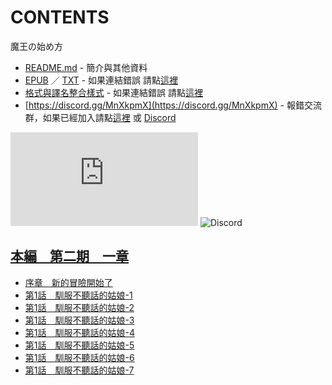 # CONTENTS

魔王の始め方


- [README.md](README.md) - 簡介與其他資料
- [EPUB](https://gitlab.com/demonovel/epub-txt/blob/master/cm/%E9%AD%94%E7%8E%8B%E3%81%AE%E5%A7%8B%E3%82%81%E6%96%B9.epub) ／ [TXT](https://gitlab.com/demonovel/epub-txt/blob/master/cm/out/%E9%AD%94%E7%8E%8B%E3%81%AE%E5%A7%8B%E3%82%81%E6%96%B9.out.txt) - 如果連結錯誤 請點[這裡](https://gitlab.com/demonovel/epub-txt/tree/master)
- [格式與譯名整合樣式](https://github.com/bluelovers/node-novel/blob/master/lib/locales/%E9%AD%94%E7%8E%8B%E3%81%AE%E5%A7%8B%E3%82%81%E6%96%B9.ts) - 如果連結錯誤 請點[這裡](https://github.com/bluelovers/node-novel/tree/master/lib/locales)
- [https://discord.gg/MnXkpmX](https://discord.gg/MnXkpmX) - 報錯交流群，如果已經加入請點[這裡](https://discordapp.com/channels/467794087769014273/467794088285175809) 或 [Discord](https://discordapp.com/channels/@me)


![導航目錄](https://chart.apis.google.com/chart?cht=qr&chs=150x150&chl=https://gitee.com/bluelovers/novel/blob/master/cm/魔王の始め方/導航目錄.md)  ![Discord](https://chart.apis.google.com/chart?cht=qr&chs=150x150&chl=https://discord.gg/MnXkpmX)




## [本編　第二期　一章](00100_%E6%9C%AC%E7%B7%A8%E3%80%80%E7%AC%AC%E4%BA%8C%E6%9C%9F%E3%80%80%E4%B8%80%E7%AB%A0)

- [序章　新的冒險開始了](00100_%E6%9C%AC%E7%B7%A8%E3%80%80%E7%AC%AC%E4%BA%8C%E6%9C%9F%E3%80%80%E4%B8%80%E7%AB%A0/01310_%E5%BA%8F%E7%AB%A0%E3%80%80%E6%96%B0%E7%9A%84%E5%86%92%E9%9A%AA%E9%96%8B%E5%A7%8B%E4%BA%86.txt)
- [第1話　馴服不聽話的姑娘-1](00100_%E6%9C%AC%E7%B7%A8%E3%80%80%E7%AC%AC%E4%BA%8C%E6%9C%9F%E3%80%80%E4%B8%80%E7%AB%A0/01320_%E7%AC%AC1%E8%A9%B1%E3%80%80%E9%A6%B4%E6%9C%8D%E4%B8%8D%E8%81%BD%E8%A9%B1%E7%9A%84%E5%A7%91%E5%A8%98-1.txt)
- [第1話　馴服不聽話的姑娘-2](00100_%E6%9C%AC%E7%B7%A8%E3%80%80%E7%AC%AC%E4%BA%8C%E6%9C%9F%E3%80%80%E4%B8%80%E7%AB%A0/01330_%E7%AC%AC1%E8%A9%B1%E3%80%80%E9%A6%B4%E6%9C%8D%E4%B8%8D%E8%81%BD%E8%A9%B1%E7%9A%84%E5%A7%91%E5%A8%98-2.txt)
- [第1話　馴服不聽話的姑娘-3](00100_%E6%9C%AC%E7%B7%A8%E3%80%80%E7%AC%AC%E4%BA%8C%E6%9C%9F%E3%80%80%E4%B8%80%E7%AB%A0/01340_%E7%AC%AC1%E8%A9%B1%E3%80%80%E9%A6%B4%E6%9C%8D%E4%B8%8D%E8%81%BD%E8%A9%B1%E7%9A%84%E5%A7%91%E5%A8%98-3.txt)
- [第1話　馴服不聽話的姑娘-4](00100_%E6%9C%AC%E7%B7%A8%E3%80%80%E7%AC%AC%E4%BA%8C%E6%9C%9F%E3%80%80%E4%B8%80%E7%AB%A0/01350_%E7%AC%AC1%E8%A9%B1%E3%80%80%E9%A6%B4%E6%9C%8D%E4%B8%8D%E8%81%BD%E8%A9%B1%E7%9A%84%E5%A7%91%E5%A8%98-4.txt)
- [第1話　馴服不聽話的姑娘-5](00100_%E6%9C%AC%E7%B7%A8%E3%80%80%E7%AC%AC%E4%BA%8C%E6%9C%9F%E3%80%80%E4%B8%80%E7%AB%A0/01360_%E7%AC%AC1%E8%A9%B1%E3%80%80%E9%A6%B4%E6%9C%8D%E4%B8%8D%E8%81%BD%E8%A9%B1%E7%9A%84%E5%A7%91%E5%A8%98-5.txt)
- [第1話　馴服不聽話的姑娘-6](00100_%E6%9C%AC%E7%B7%A8%E3%80%80%E7%AC%AC%E4%BA%8C%E6%9C%9F%E3%80%80%E4%B8%80%E7%AB%A0/01370_%E7%AC%AC1%E8%A9%B1%E3%80%80%E9%A6%B4%E6%9C%8D%E4%B8%8D%E8%81%BD%E8%A9%B1%E7%9A%84%E5%A7%91%E5%A8%98-6.txt)
- [第1話　馴服不聽話的姑娘-7](00100_%E6%9C%AC%E7%B7%A8%E3%80%80%E7%AC%AC%E4%BA%8C%E6%9C%9F%E3%80%80%E4%B8%80%E7%AB%A0/01380_%E7%AC%AC1%E8%A9%B1%E3%80%80%E9%A6%B4%E6%9C%8D%E4%B8%8D%E8%81%BD%E8%A9%B1%E7%9A%84%E5%A7%91%E5%A8%98-7.txt)


